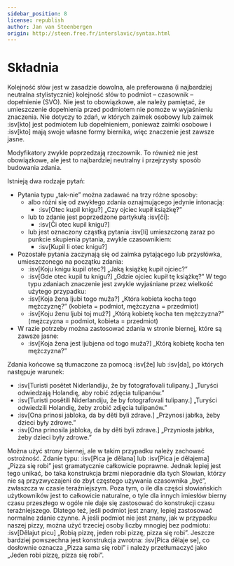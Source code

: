 ```yaml
---
sidebar_position: 8
license: republish
author: Jan van Steenbergen
origin: http://steen.free.fr/interslavic/syntax.html
---
```


# Składnia

Kolejność słów jest w zasadzie dowolna, ale preferowana (i najbardziej neutralna stylistycznie) kolejność słów to podmiot – czasownik – dopełnienie (SVO). Nie jest to obowiązkowe, ale należy pamiętać, że umieszczenie dopełnienia przed podmiotem nie pomoże w wyjaśnieniu znaczenia. Nie dotyczy to zdań, w których zaimek osobowy lub zaimek :isv[kto] jest podmiotem lub dopełnieniem, ponieważ zaimki osobowe i :isv[kto] mają swoje własne formy biernika, więc znaczenie jest zawsze jasne.

Modyfikatory zwykle poprzedzają rzeczownik. To również nie jest obowiązkowe, ale jest to najbardziej neutralny i przejrzysty sposób budowania zdania.

Istnieją dwa rodzaje pytań:

- Pytania typu „tak-nie” można zadawać na trzy różne sposoby:
  - albo różni się od zwykłego zdania oznajmującego jedynie intonacją:
    - :isv[Otec kupil knigu?] „Czy ojciec kupił książkę?”
  - lub to zdanie jest poprzedzone partykułą :isv[či]:
    - :isv[Či otec kupil knigu?]
  - lub jest oznaczony cząstką pytania :isv[li] umieszczoną zaraz po punkcie skupienia pytania, zwykle czasownikiem:
    - :isv[Kupil li otec knigu?]
- Pozostałe pytania zaczynają się od zaimka pytającego lub przysłówka, umieszczonego na początku zdania:
  - :isv[Koju knigu kupil otec?] „Jaką książkę kupił ojciec?”
  - :isv[Gde otec kupil tu knigu?] „Gdzie ojciec kupił tę książkę?”
  W tego typu zdaniach znaczenie jest zwykle wyjaśniane przez wielkość użytego przypadku:
  - :isv[Koja žena ljubi togo muža?] „Która kobieta kocha tego mężczyznę?” (kobieta = podmiot, mężczyzna = przedmiot)
  - :isv[Koju ženu ljubi toj muž?] „Którą kobietę kocha ten mężczyzna?” (mężczyzna = podmiot, kobieta = przedmiot)
- W razie potrzeby można zastosować zdania w stronie biernej, które są zawsze jasne:
  - :isv[Koja žena jest ljubjena od togo muža?] „Którą kobietę kocha ten mężczyzna?”

Zdania końcowe są tłumaczone za pomocą :isv[že] lub :isv[da], po których następuje warunek:

- :isv[Turisti posětet Niderlandiju, že by fotografovali tulipany.] „Turyści odwiedzają Holandię, aby robić zdjęcia tulipanów.”
- :isv[Turisti posětili Niderlandiju, že by fotografovali tulipany.] „Turyści odwiedzili Holandię, żeby zrobić zdjęcia tulipanów.”
- :isv[Ona prinosi jabloka, da by děti byli zdrave.] „Przynosi jabłka, żeby dzieci były zdrowe.”
- :isv[Ona prinosila jabloka, da by děti byli zdrave.] „Przyniosła jabłka, żeby dzieci były zdrowe.”

Można użyć strony biernej, ale w takim przypadku należy zachować ostrożność. Zdanie typu: :isv[Pica je dělana] lub :isv[Pica je dělajema] „Pizza się robi” jest gramatycznie całkowicie poprawne. Jednak lepiej jest tego unikać, bo taka konstrukcja brzmi nieporadnie dla tych Słowian, którzy nie są przyzwyczajeni do zbyt częstego używania czasownika „być”, zwłaszcza w czasie teraźniejszym. Poza tym, o ile dla części słowiańskich użytkowników jest to całkowicie naturalne, o tyle dla innych imiesłów bierny czasu przeszłego w ogóle nie daje się zastosować do konstrukcji czasu teraźniejszego. Dlatego też, jeśli podmiot jest znany, lepiej zastosować normalne zdanie czynne. A jeśli podmiot nie jest znany, jak w przypadku naszej pizzy, można użyć trzeciej osoby liczby mnogiej bez podmiotu: :isv[Dělajut picu] „Robią pizzę, jeden robi pizzę, pizza się robi”. Jeszcze bardziej powszechna jest konstrukcja zwrotna: :isv[Pica dělaje se], co dosłownie oznacza „Pizza sama się robi” i należy przetłumaczyć jako „Jeden robi pizzę, pizza się robi”.

